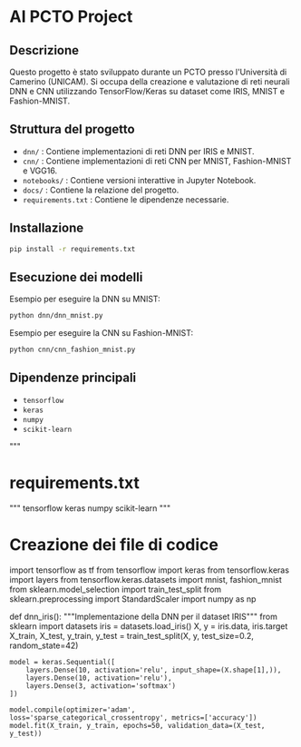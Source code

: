 # AI PCTO Project

## Descrizione
Questo progetto è stato sviluppato durante un PCTO presso l'Università di Camerino (UNICAM).
Si occupa della creazione e valutazione di reti neurali DNN e CNN utilizzando TensorFlow/Keras
su dataset come IRIS, MNIST e Fashion-MNIST.

## Struttura del progetto
- `dnn/` : Contiene implementazioni di reti DNN per IRIS e MNIST.
- `cnn/` : Contiene implementazioni di reti CNN per MNIST, Fashion-MNIST e VGG16.
- `notebooks/` : Contiene versioni interattive in Jupyter Notebook.
- `docs/` : Contiene la relazione del progetto.
- `requirements.txt` : Contiene le dipendenze necessarie.

## Installazione
```bash
pip install -r requirements.txt
```

## Esecuzione dei modelli
Esempio per eseguire la DNN su MNIST:
```bash
python dnn/dnn_mnist.py
```
Esempio per eseguire la CNN su Fashion-MNIST:
```bash
python cnn/cnn_fashion_mnist.py
```

## Dipendenze principali
- `tensorflow`
- `keras`
- `numpy`
- `scikit-learn`

"""

# requirements.txt
"""
tensorflow
keras
numpy
scikit-learn
"""

# Creazione dei file di codice

import tensorflow as tf
from tensorflow import keras
from tensorflow.keras import layers
from tensorflow.keras.datasets import mnist, fashion_mnist
from sklearn.model_selection import train_test_split
from sklearn.preprocessing import StandardScaler
import numpy as np

def dnn_iris():
    """Implementazione della DNN per il dataset IRIS"""
    from sklearn import datasets
    iris = datasets.load_iris()
    X, y = iris.data, iris.target
    X_train, X_test, y_train, y_test = train_test_split(X, y, test_size=0.2, random_state=42)
    
    model = keras.Sequential([
        layers.Dense(10, activation='relu', input_shape=(X.shape[1],)),
        layers.Dense(10, activation='relu'),
        layers.Dense(3, activation='softmax')
    ])
    
    model.compile(optimizer='adam', loss='sparse_categorical_crossentropy', metrics=['accuracy'])
    model.fit(X_train, y_train, epochs=50, validation_data=(X_test, y_test))
